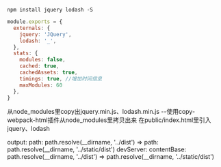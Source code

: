 ```shell
npm install jquery lodash -S
```

```js
module.exports = {
  externals: {
    jquery: 'JQuery',
    lodash: '_',
  },
  stats: {
    modules: false,
    cached: true, 
    cachedAssets: true,
    timings: true, //增加时间信息
    maxModules: 60
  },
}
```

从node_modules里copy出jquery.min.js、lodash.min.js --使用copy-webpack-html插件从node_modules里拷贝出来
在public/index.html里引入jquery、lodash

output:
path: path.resolve(__dirname, '../dist') => path: path.resolve(__dirname, '../static/dist')
devServer:
contentBase: path.resolve(__dirname, '../dist') => path.resolve(__dirname, '../static/dist')
